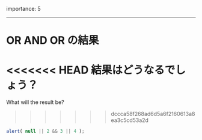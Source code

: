 importance: 5

---

# OR AND OR の結果

<<<<<<< HEAD
結果はどうなるでしょう？
=======
What will the result be?
>>>>>>> dccca58f268ad6d5a6f2160613a8ea3c5cd53a2d

```js
alert( null || 2 && 3 || 4 );
```
